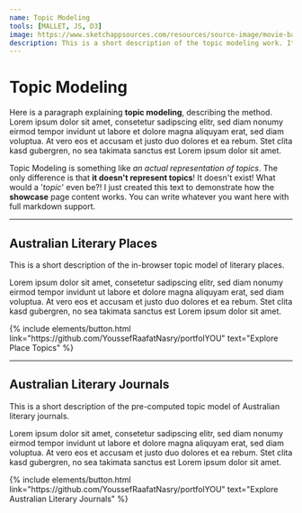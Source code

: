```yaml
---
name: Topic Modeling
tools: [MALLET, JS, D3]
image: https://www.sketchappsources.com/resources/source-image/movie-badges-jurajjurik.png
description: This is a short description of the topic modeling work. It sits below the image in the projects index.
---
```


# Topic Modeling

Here is a paragraph explaining **topic modeling**, describing the method. Lorem ipsum dolor sit amet, consetetur sadipscing elitr, sed diam nonumy eirmod tempor invidunt ut labore et dolore magna aliquyam erat, sed diam voluptua. At vero eos et accusam et justo duo dolores et ea rebum. Stet clita kasd gubergren, no sea takimata sanctus est Lorem ipsum dolor sit amet.

Topic Modeling is something like *an actual representation of topics*. The only difference is that **it doesn't represent topics**! It doesn't exist! What would a '*topic*' even be?! I just created this text to demonstrate how the **showcase** page content works. You can write whatever you want here with full markdown support.

<!-- ![preview](https://www.sketchappsources.com/resources/source-image/we-were-soldiers-landing-page-dbruggisser.jpg)-->

-----

## Australian Literary Places

This is a short description of the in-browser topic model of literary places.

Lorem ipsum dolor sit amet, consetetur sadipscing elitr, sed diam nonumy eirmod tempor invidunt ut labore et dolore magna aliquyam erat, sed diam voluptua. At vero eos et accusam et justo duo dolores et ea rebum. Stet clita kasd gubergren, no sea takimata sanctus est Lorem ipsum dolor sit amet.

<!-- ![search](https://www.sketchappsources.com/resources/source-image/microsoft-windows-10-virtual-keyboard-diogo-sousa.png)-->

<p class="text-center">
{% include elements/button.html link="https://github.com/YoussefRaafatNasry/portfolYOU" text="Explore Place Topics" %}
</p>

-----

## Australian Literary Journals

This is a short description of the pre-computed topic model of Australian literary journals.

Lorem ipsum dolor sit amet, consetetur sadipscing elitr, sed diam nonumy eirmod tempor invidunt ut labore et dolore magna aliquyam erat, sed diam voluptua. At vero eos et accusam et justo duo dolores et ea rebum. Stet clita kasd gubergren, no sea takimata sanctus est Lorem ipsum dolor sit amet.

<!-- ![search](https://www.sketchappsources.com/resources/source-image/microsoft-windows-10-virtual-keyboard-diogo-sousa.png) -->

<p class="text-center">
{% include elements/button.html link="https://github.com/YoussefRaafatNasry/portfolYOU" text="Explore Australian Literary Journals" %}
</p>
